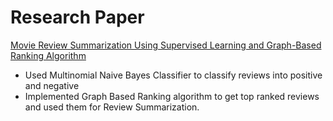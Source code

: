 # Research Paper

<a href="https://www.hindawi.com/journals/cin/2020/7526580/"> Movie Review Summarization Using Supervised Learning and Graph-Based Ranking Algorithm </a>

* Used Multinomial Naive Bayes Classifier to classify reviews into positive and negative
* Implemented Graph Based Ranking algorithm to get top ranked reviews and used them for Review Summarization.


